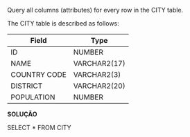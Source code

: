 Query all columns (attributes) for every row in the CITY table.

The CITY table is described as follows:



|  Field | Type |
|---|---|
| ID  | NUMBER |
| NAME | VARCHAR2(17)   |
| COUNTRY CODE  | VARCHAR2(3)  |
| DISTRICT |  VARCHAR2(20) |
| POPULATION | NUMBER |



**SOLUÇÃO**



SELECT *
FROM CITY
